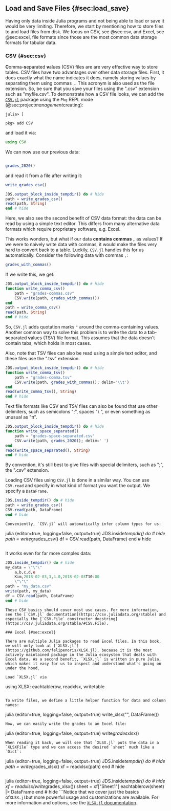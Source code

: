 ## Load and Save Files {#sec:load_save}

Having only data inside Julia programs and not being able to load or save it would be very limiting. Therefore, we start by mentioning how to store files to and load files from disk. We focus on CSV, see @sec:csv, and Excel, see @sec:excel, file formats since those are the most common data storage formats for tabular data.

### CSV {#sec:csv}

**C**omma-**s**eparated **v**alues (CSV) files are are very effective way to store tables. CSV files have two advantages over other data storage files. First, it does exactly what the name indicates it does, namely storing values by separating them using commas `,`. This acronym is also used as the file extension. So, be sure that you save your files using the ".csv" extension such as "myfile.csv". To demonstrate how a CSV file looks, we can add the [`CSV.jl`](http://csv.juliadata.org/latest/) package using the `Pkg` REPL mode (@sec:project*management*creating):

```julia-repl
julia> ]

pkg> add CSV
```

and load it via:

```julia (editor=true, logging=false, output=true)
using CSV
```
We can now use our previous data:

```julia (editor=true, logging=false, output=true)

grades_2020()
```
and read it from a file after writing it:

```julia (editor=true, logging=false, output=true)
write_grades_csv()
```
```julia (editor=true, logging=false, output=true)
JDS.output_block_inside_tempdir() do # hide
path = write_grades_csv()
read(path, String)
end # hide
```
Here, we also see the second benefit of CSV data format: the data can be read by using a simple text editor. This differs from many alternative data formats which require proprietary software, e.g. Excel.

This works wonders, but what if our data **contains commas `,`** as values? If we were to naively write data with commas, it would make the files very hard to convert back to a table. Luckily, `CSV.jl` handles this for us automatically. Consider the following data with commas `,`:

```julia (editor=true, logging=false, output=true)
grades_with_commas()
```
If we write this, we get:

```julia (editor=true, logging=false, output=true)
JDS.output_block_inside_tempdir() do # hide
function write_comma_csv()
    path = "grades-commas.csv"
    CSV.write(path, grades_with_commas())
end
path = write_comma_csv()
read(path, String)
end # hide
```
So, `CSV.jl` adds quotation marks `"` around the comma-containing values. Another common way to solve this problem is to write the data to a **t**ab-**s**eparated **v**alues (TSV) file format. This assumes that the data doesn't contain tabs, which holds in most cases.

Also, note that TSV files can also be read using a simple text editor, and these files use the ".tsv" extension.

```julia (editor=true, logging=false, output=true)
JDS.output_block_inside_tempdir() do # hide
function write_comma_tsv()
    path = "grades-comma.tsv"
    CSV.write(path, grades_with_commas(); delim='\\t')
end
read(write_comma_tsv(), String)
end # hide
```
Text file formats like CSV and TSV files can also be found that use other delimiters, such as semicolons ";", spaces "\ ", or even something as unusual as "π".

```julia (editor=true, logging=false, output=true)
JDS.output_block_inside_tempdir() do # hide
function write_space_separated()
    path = "grades-space-separated.csv"
    CSV.write(path, grades_2020(); delim=' ')
end
read(write_space_separated(), String)
end # hide
```
By convention, it's still best to give files with special delimiters, such as ";", the ".csv" extension.

Loading CSV files using `CSV.jl` is done in a similar way. You can use `CSV.read` and specify in what kind of format you want the output. We specify a `DataFrame`.

```julia (editor=true, logging=false, output=true)
JDS.inside_tempdir() do # hide
path = write_grades_csv()
CSV.read(path, DataFrame)
end # hide
```
```
Conveniently, `CSV.jl` will automatically infer column types for us:

```

julia (editor=true, logging=false, output=true) JDS.inside*tempdir() do # hide path = write*grades_csv() df = CSV.read(path, DataFrame) end # hide

```

```

It works even for far more complex data:

```julia (editor=true, logging=false, output=true)
JDS.inside_tempdir() do # hide
my_data = \"\"\"
    a,b,c,d,e
    Kim,2018-02-03,3,4.0,2018-02-03T10:00
    \"\"\"
path = "my_data.csv"
write(path, my_data)
df = CSV.read(path, DataFrame)
end # hide
```
```
These CSV basics should cover most use cases. For more information, see the [`CSV.jl` documentation](https://csv.juliadata.org/stable) and especially the [`CSV.File` constructor docstring](https://csv.juliadata.org/stable/#CSV.File).

### Excel {#sec:excel}

There are multiple Julia packages to read Excel files. In this book, we will only look at [`XLSX.jl`](https://github.com/felipenoris/XLSX.jl), because it is the most actively maintained package in the Julia ecosystem that deals with Excel data. As a second benefit, `XLSX.jl` is written in pure Julia, which makes it easy for us to inspect and understand what's going on under the hood.

Load `XLSX.jl` via

```

using XLSX:     eachtablerow,     readxlsx,     writetable

```

To write files, we define a little helper function for data and column names:

```

julia (editor=true, logging=false, output=true) write_xlsx("", DataFrame())

```
Now, we can easily write the grades to an Excel file:

```

julia (editor=true, logging=false, output=true) write*grades*xlsx()

```
When reading it back, we will see that `XLSX.jl` puts the data in a `XLSXFile` type and we can access the desired `sheet` much like a `Dict`:

```

julia (editor=true, logging=false, output=true) JDS.inside*tempdir() do # hide path = write*grades_xlsx() xf = readxlsx(path) end # hide

```

```

julia (editor=true, logging=false, output=true) JDS.inside*tempdir() do # hide xf = readxlsx(write*grades_xlsx()) sheet = xf["Sheet1"] eachtablerow(sheet) |> DataFrame end # hide ```Notice that we cover just the basics of`XLSX.jl`but more powerful usage and customizations are available. For more information and options, see the [`XLSX.jl` documentation](https://felipenoris.github.io/XLSX.jl/stable/).

